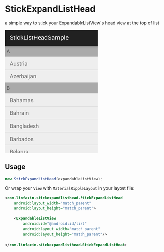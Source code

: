 StickExpandListHead
===================

a simple way to stick your ExpandableListView's head view at the top of list

 ![image](https://github.com/linfaxin/StickExpandListHead/blob/master/sample/sample.gif)
 

 Usage
-----

```java
new StickExpandListHead(expandableListView);
```
Or wrap your `View` with `MaterialRippleLayout` in your layout file:

```xml
<com.linfaxin.stickexpandlisthead.StickExpandListHead
    android:layout_width="match_parent"
    android:layout_height="match_parent">

    <ExpandableListView
        android:id="@android:id/list"
        android:layout_width="match_parent"
        android:layout_height="match_parent"/>

</com.linfaxin.stickexpandlisthead.StickExpandListHead>
```
